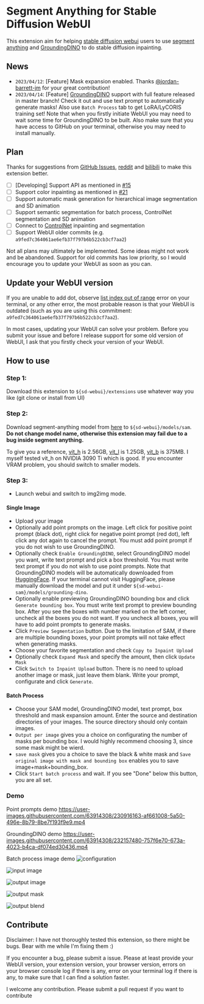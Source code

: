 # Segment Anything for Stable Diffusion WebUI

This extension aim for helping [stable diffusion webui](https://github.com/AUTOMATIC1111/stable-diffusion-webui) users to use [segment anything](https://github.com/facebookresearch/segment-anything/) and [GroundingDINO](https://github.com/IDEA-Research/GroundingDINO) to do stable diffusion inpainting.

## News

- `2023/04/12`: [Feature] Mask expansion enabled. Thanks [@jordan-barrett-jm](https://github.com/jordan-barrett-jm) for your great contribution!
- `2023/04/14`: [Feature] [GroundingDINO](https://github.com/IDEA-Research/GroundingDINO) support with full feature released in master branch! Check it out and use text prompt to automatically generate masks! Also use `Batch Process` tab to get LoRA/LyCORIS training set! Note that when you firstly initiate WebUI you may need to wait some time for GroundingDINO to be built. Also make sure that you have access to GitHub on your terminal, otherwise you may need to install manually.

## Plan

Thanks for suggestions from [GitHub Issues](https://github.com/continue-revolution/sd-webui-segment-anything/issues), [reddit](https://www.reddit.com/r/StableDiffusion/comments/12hkdy8/sd_webui_segment_everything/) and [bilibili](https://www.bilibili.com/video/BV1Tg4y1u73r/) to make this extension better.

- [ ] [Developing] Support API as mentioned in [#15](https://github.com/continue-revolution/sd-webui-segment-anything/issues/15)
- [ ] Support color inpainting as mentioned in [#21](https://github.com/continue-revolution/sd-webui-segment-anything/issues/22)
- [ ] Support automatic mask generation for hierarchical image segmentation and SD animation
- [ ] Support semantic segmentation for batch process, ControlNet segmentation and SD animation
- [ ] Connect to [ControlNet](https://github.com/Mikubill/sd-webui-controlnet) inpainting and segmentation
- [ ] Support WebUI older commits (e.g. `a9fed7c364061ae6efb37f797b6b522cb3cf7aa2`)

Not all plans may ultimately be implemented. Some ideas might not work and be abandoned. Support for old commits has low priority, so I would encourage you to update your WebUI as soon as you can.

## Update your WebUI version

If you are unable to add dot, observe [list index out of range](https://github.com/continue-revolution/sd-webui-segment-anything/issues/6) error on your terminal, or any other error, the most probable reason is that your WebUI is outdated (such as you are using this commitment: `a9fed7c364061ae6efb37f797b6b522cb3cf7aa2`).

In most cases, updating your WebUI can solve your problem. Before you submit your issue and before I release support for some old version of WebUI, I ask that you firstly check your version of your WebUI.

## How to use

### Step 1:

Download this extension to `${sd-webui}/extensions` use whatever way you like (git clone or install from UI)

### Step 2:

Download segment-anything model from [here](https://github.com/facebookresearch/segment-anything#model-checkpoints) to `${sd-webui}/models/sam`. **Do not change model name, otherwise this extension may fail due to a bug inside segment anything.**

To give you a reference, [vit_h](https://dl.fbaipublicfiles.com/segment_anything/sam_vit_h_4b8939.pth) is 2.56GB, [vit_l](https://dl.fbaipublicfiles.com/segment_anything/sam_vit_l_0b3195.pth) is 1.25GB, [vit_b](https://dl.fbaipublicfiles.com/segment_anything/sam_vit_b_01ec64.pth) is 375MB. I myself tested vit_h on NVIDIA 3090 Ti which is good. If you encounter VRAM problem, you should switch to smaller models.

### Step 3:

- Launch webui and switch to img2img mode.

#### Single Image
- Upload your image
- Optionally add point prompts on the image. Left click for positive point prompt (black dot), right click for negative point prompt (red dot), left click any dot again to cancel the prompt. You must add point prompt if you do not wish to use GroundingDINO.
- Optionally check `Enable GroundingDINO`, select GroundingDINO model you want, write text prompt and pick a box threshold. You must write text prompt if you do not wish to use point prompts. Note that GroundingDINO models will be automatically downloaded from [HuggingFace](https://huggingface.co/ShilongLiu/GroundingDINO/tree/main). If your terminal cannot visit HuggingFace, please manually download the model and put it under `${sd-webui-sam}/models/grounding-dino`.
- Optionally enable previewing GroundingDINO bounding box and click `Generate bounding box`. You must write text prompt to preview bounding box. After you see the boxes with number marked on the left corner, uncheck all the boxes you do not want. If you uncheck all boxes, you will have to add point prompts to generate masks.
- Click `Preview Segmentation` button. Due to the limitation of SAM, if there are multiple bounding boxes, your point prompts will not take effect when generating masks.
- Choose your favorite segmentation and check `Copy to Inpaint Upload`
- Optionally check `Expand Mask` and specify the amount, then click `Update Mask`
- Click `Switch to Inpaint Upload` button. There is no need to upload another image or mask, just leave them blank. Write your prompt, configurate and click `Generate`.

#### Batch Process
- Choose your SAM model, GroundingDINO model, text prompt, box threshold and mask expansion amount. Enter the source and destination directories of your images. The source directory should only contain images.
- `Output per image` gives you a choice on configurating the number of masks per bounding box. I would highly recommend choosing 3, since some mask might be wierd.
- `save mask` gives you a choice to save the black & white mask and `Save original image with mask and bounding box` enables you to save image+mask+bounding_box.
- Click `Start batch process` and wait. If you see "Done" below this button, you are all set.

### Demo
Point prompts demo
https://user-images.githubusercontent.com/63914308/230916163-af661008-5a50-496e-8b79-8be7f193f9e9.mp4

GroundingDINO demo
https://user-images.githubusercontent.com/63914308/232157480-757f6e70-673a-4023-b4ca-df074ed30436.mp4

Batch process image demo
![configuration](https://user-images.githubusercontent.com/63914308/232157562-2f3cc9cc-310c-4b8b-89ba-216d2e014ca2.jpg)

![input image](https://user-images.githubusercontent.com/63914308/232157678-fcaaf6b6-1805-49fd-91fa-8a722cc01c8a.png)

![output image](https://user-images.githubusercontent.com/63914308/232157721-2754ccf2-b341-4b24-95f2-b75ac5b4fcd2.png)

![output mask](https://user-images.githubusercontent.com/63914308/232157975-05de0b23-1225-4187-89b1-032c731b46eb.png)

![output blend](https://user-images.githubusercontent.com/63914308/232158026-d661cfe0-d7fa-4c3b-987b-58c9c1d3686c.png)

## Contribute

Disclaimer: I have not thoroughly tested this extension, so there might be bugs. Bear with me while I'm fixing them :)

If you encounter a bug, please submit a issue. Please at least provide your WebUI version, your extension version, your browser version, errors on your browser console log if there is any, error on your terminal log if there is any, to make sure that I can find a solution faster.

I welcome any contribution. Please submit a pull request if you want to contribute
